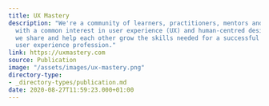 ```yaml
---
title: UX Mastery
description: "We're a community of learners, practitioners, mentors and design leaders
  with a common interest in user experience (UX) and human-centred design (HCD). Together
  we share and help each other grow the skills needed for a successful career in the
  user experience profession."
link: https://uxmastery.com
source: Publication
image: "/assets/images/ux-mastery.png"
directory-type: 
- _directory-types/publication.md
date: 2020-08-27T11:59:23.000+01:00
---
```

